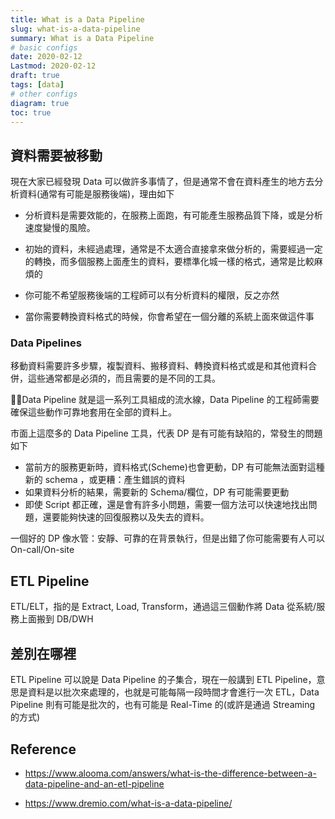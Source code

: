 ```yaml
---
title: What is a Data Pipeline
slug: what-is-a-data-pipeline
summary: What is a Data Pipeline
# basic configs
date: 2020-02-12
Lastmod: 2020-02-12
draft: true
tags: [data]
# other configs
diagram: true
toc: true
---
```


## 資料需要被移動

現在大家已經發現 Data 可以做許多事情了，但是通常不會在資料產生的地方去分析資料(通常有可能是服務後端)，理由如下

- 分析資料是需要效能的，在服務上面跑，有可能產生服務品質下降，或是分析速度變慢的風險。

- 初始的資料，未經過處理，通常是不太適合直接拿來做分析的，需要經過一定的轉換，而多個服務上面產生的資料，要標準化城一樣的格式，通常是比較麻煩的

- 你可能不希望服務後端的工程師可以有分析資料的權限，反之亦然

- 當你需要轉換資料格式的時候，你會希望在一個分離的系統上面來做這件事

### Data Pipelines

移動資料需要許多步驟，複製資料、搬移資料、轉換資料格式或是和其他資料合併，這些通常都是必須的，而且需要的是不同的工具。

Data Pipeline 就是這一系列工具組成的流水線，Data Pipeline 的工程師需要確保這些動作可靠地套用在全部的資料上。

市面上這麼多的 Data Pipeline 工具，代表 DP 是有可能有缺陷的，常發生的問題如下

- 當前方的服務更新時，資料格式(Scheme)也會更動，DP 有可能無法面對這種新的 schema ，或更糟：產生錯誤的資料
- 如果資料分析的結果，需要新的 Schema/欄位，DP 有可能需要更動
- 即使 Script 都正確，還是會有許多小問題，需要一個方法可以快速地找出問題，還要能夠快速的回復服務以及失去的資料。

一個好的 DP 像水管：安靜、可靠的在背景執行，但是出錯了你可能需要有人可以 On-call/On-site

## ETL Pipeline

ETL/ELT，指的是 Extract, Load, Transform，通過這三個動作將 Data 從系統/服務上面搬到 DB/DWH

## 差別在哪裡

ETL Pipeline 可以說是 Data Pipeline 的子集合，現在一般講到 ETL Pipeline，意思是資料是以批次來處理的，也就是可能每隔一段時間才會進行一次 ETL，Data Pipeline 則有可能是批次的，也有可能是 Real-Time 的(或許是通過 Streaming 的方式)

## Reference

- <https://www.alooma.com/answers/what-is-the-difference-between-a-data-pipeline-and-an-etl-pipeline>

- <https://www.dremio.com/what-is-a-data-pipeline/>
